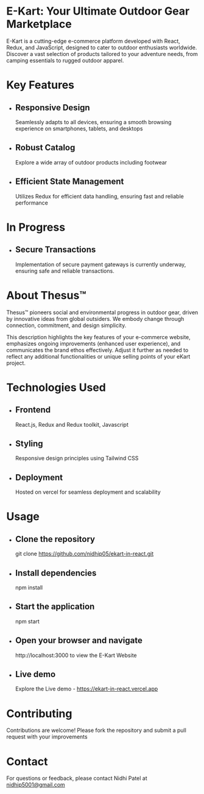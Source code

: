 # E-Kart: Your Ultimate Outdoor Gear Marketplace

E-Kart is a cutting-edge e-commerce platform developed with React, Redux, and JavaScript, designed to cater to outdoor enthusiasts worldwide. Discover a vast selection of products tailored to your adventure needs, from camping essentials to rugged outdoor apparel.


# Key Features

- ## Responsive Design
  Seamlessly adapts to all devices, ensuring a smooth browsing experience on smartphones, tablets, and desktops
- ## Robust Catalog
  Explore a wide array of outdoor products including footwear
- ## Efficient State Management
  Utilizes Redux for efficient data handling, ensuring fast and reliable performance


# In Progress

 - ## Secure Transactions
   Implementation of secure payment gateways is currently underway, ensuring safe and reliable transactions.


# About Thesus™

Thesus™ pioneers social and environmental progress in outdoor gear, driven by innovative ideas from global outsiders. We embody change through connection, commitment, and design simplicity.

This description highlights the key features of your e-commerce website, emphasizes ongoing improvements (enhanced user experience), and communicates the brand ethos effectively. Adjust it further as needed to reflect any additional functionalities or unique selling points of your eKart project.


# Technologies Used

 - ## Frontend
   React.js, Redux and Redux toolkit, Javascript
 - ## Styling
   Responsive design principles using Tailwind CSS
- ## Deployment
   Hosted on vercel for seamless deployment and scalability
  

# Usage

 - ## Clone the repository
   git clone https://github.com/nidhip05/ekart-in-react.git
 - ## Install dependencies
   npm install
 - ## Start the application
   npm start
 - ## Open your browser and navigate
   http://localhost:3000 to view the E-Kart Website
 - ## Live demo
   Explore the Live demo - https://ekart-in-react.vercel.app

# Contributing

Contributions are welcome! Please fork the repository and submit a pull request with your improvements


# Contact

For questions or feedback, please contact Nidhi Patel at nidhip5001@gmail.com

   

